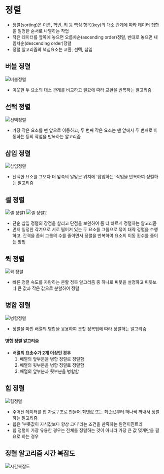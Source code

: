 # 정렬
- 정렬(sorting)은 이름, 학번, 키 등 핵심 항목(key)의 대소 관계에 따라 데이터 집합을 일정한 순서로 나열하는 작업
- 작은 데이터를 앞쪽에 놓으면 오름차순(ascending order)정렬, 반대로 놓으면 내림차순(descending order)정렬
- 정렬 알고리즘의 핵심요소는 교환, 선택, 삽입


## 버블 정렬
![버블정렬](https://github.com/mkyoung24/Algorithm/assets/103173521/6c47c653-919b-4011-b7fb-fee52b30e9ba)
- 이웃한 두 요소의 대소 관계를 비교하고 필요에 따라 교환을 반복하는 알고리즘


## 선택 정렬
![선택정렬](https://github.com/mkyoung24/Algorithm/assets/103173521/6a6e884b-aead-4269-9661-543453e9305c)
- 가장 작은 요소를 맨 앞으로 이동하고, 두 번째 작은 요소는 맨 앞에서 두 번째로 이동하는 등의 작업을 반복하는 알고리즘


## 삽입 정렬
![삽입정렬](https://github.com/mkyoung24/Algorithm/assets/103173521/5bdc2967-72ee-41bc-b5a1-cbbc711d8e6c)
- 선택한 요소를 그보다 더 앞쪽의 알맞은 위치에 '삽입하는' 작업을 반복하여 정렬하는 알고리즘


## 셸 정렬
![셸 정렬1](https://github.com/mkyoung24/Algorithm/assets/103173521/947b45f0-b219-46f4-b200-606f4cf80155)
![셸 정렬2](https://github.com/mkyoung24/Algorithm/assets/103173521/1c5e0524-489a-4b87-9a05-e540bcff5339)
- 단순 삽입 정렬의 장점을 살리고 단점을 보완하여 좀 더 빠르게 정렬하는 알고리즘
- 먼저 일정한 각겨으로 서로 떨어져 있는 두 요소를 그룹으로 묶어 대략 정렬을 수행하고, 간격을 좁혀 그룹의 수를 줄이면서 정렬을 반복하여 요소의 이동 횟수를 줄이는 방법

## 퀵 정렬
![퀵 정렬](https://github.com/mkyoung24/Algorithm/assets/103173521/3a90a5ee-40f3-46f9-88a5-aae3b53ff526)
- 빠른 정렬 속도를 자랑하는 분할 정복 알고리즘 중 하나로 피봇을 설정하고 피봇보다 큰 값과 작은 값으로 분할하여 정렬


## 병합 정렬
![병합정렬](https://github.com/mkyoung24/Algorithm/assets/103173521/0bd7c0cd-3fee-43d3-bb05-cb1285926910)
- 정렬을 마친 배열의 병합을 응용하여 분할 정복법에 따라 정렬하는 알고리즘

#### 병합 정렬 알고리즘
- **배열의 요솟수가 2개 이상인 경우**
  1. 배열의 앞부분을 병합 정렬로 정렬함
  2. 배열의 뒷부분을 병합 정렬로 정렬함
  3. 배열의 앞부분과 뒷부분을 병합함


## 힙 정렬
![힙정렬](https://github.com/mkyoung24/Algorithm/assets/103173521/0392d88b-8d3f-496f-bb04-b87cfeac52e0)
- 주어진 데이터를 힙 자료구조로 만들어 최댓값 또는 최솟값부터 하나씩 꺼내서 정렬하는 알고리즘
- 힙은 '부못값이 자식값보다 항상 크다'라는 조건을 만족하는 완전이진트리
- 힙 정렬이 가장 유용한 경우는 전체를 정렬하는 것이 아니라 가장 큰 값 몇개만을 필요로 하는 경우


## 정렬 알고리즘 시간 복잡도
![시간복잡도](https://github.com/mkyoung24/Algorithm/assets/103173521/38f9e7eb-f9f7-4b7f-a078-5c7d4b734a9a)
